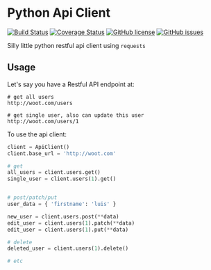 # Python Api Client

[![Build Status](https://travis-ci.org/luisfcolon/py_api_client.svg?branch=master)](https://travis-ci.org/luisfcolon/py_api_client)
[![Coverage Status](https://coveralls.io/repos/github/luisfcolon/py_api_client/badge.svg)](https://coveralls.io/github/luisfcolon/py_api_client)
[![GitHub license](https://img.shields.io/badge/license-MIT-blue.svg)](https://raw.githubusercontent.com/luisfcolon/py_api_client/master/LICENSE)
[![GitHub issues](https://img.shields.io/github/issues/luisfcolon/py_api_client.svg)](https://github.com/luisfcolon/py_api_client/issues)

Silly little python restful api client using `requests`

## Usage

Let's say you have a Restful API endpoint at:

```
# get all users
http://woot.com/users

# get single user, also can update this user
http://woot.com/users/1
```

To use the api client:

```python
client = ApiClient()
client.base_url = 'http://woot.com'

# get 
all_users = client.users.get()
single_user = client.users(1).get()


# post/patch/put
user_data = { 'firstname': 'luis' }

new_user = client.users.post(**data)
edit_user = client.users(1).patch(**data)
edit_user = client.users(1).put(**data)

# delete
deleted_user = client.users(1).delete()

# etc
```
